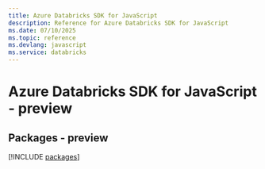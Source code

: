 ```yaml
---
title: Azure Databricks SDK for JavaScript
description: Reference for Azure Databricks SDK for JavaScript
ms.date: 07/10/2025
ms.topic: reference
ms.devlang: javascript
ms.service: databricks
---
```

# Azure Databricks SDK for JavaScript - preview
## Packages - preview
[!INCLUDE [packages](databricks-index.md)]